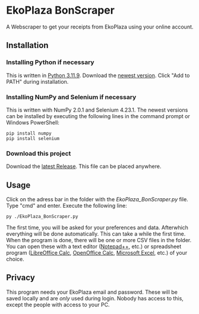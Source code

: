 # EkoPlaza BonScraper

A Webscraper to get your receipts from EkoPlaza using your online account.

## Installation
### Installing Python if necessary
This is written in [Python 3.11.9](https://www.python.org/downloads/release/python-3119/). Download the [newest version](https://www.python.org/downloads/). Click "Add to PATH" during installation.

### Installing NumPy and Selenium if necessary
This is written with NumPy 2.0.1 and Selenium 4.23.1. The newest versions can be installed by executing the following lines in the command prompt or Windows PowerShell:

```
pip install numpy
pip install selenium
```

### Download this project
Download the [latest Release](https://github.com/TimJokr/EkoPlaza_BonScraper/releases/latest/download/EkoPlaza_BonScraper.py). This file can be placed anywhere.

## Usage
Click on the adress bar in the folder with the *EkoPlaza_BonScraper.py* file. Type "cmd" and enter. Execute the following line:

```
py ./EkoPlaza_BonScraper.py
```
The first time, you will be asked for your preferences and data. Afterwhich everything will be done automatically. This can take a while the first time.
When the program is done, there will be one or more CSV files in the folder. You can open these with a text editor ([Notepad++](https://notepad-plus-plus.org/downloads/), etc.) or spreadsheet program ([LibreOffice Calc](https://www.libreoffice.org/download/download-libreoffice/), [OpenOffice Calc](https://www.openoffice.org/download/index.html), [Microsoft Excel](https://www.microsoft.com/nl-nl/microsoft-365/excel), etc.) of your choice.

## Privacy
This program needs your EkoPlaza email and password. These will be saved locally and are *only* used during login. Nobody has access to this, except the people with access to your PC.